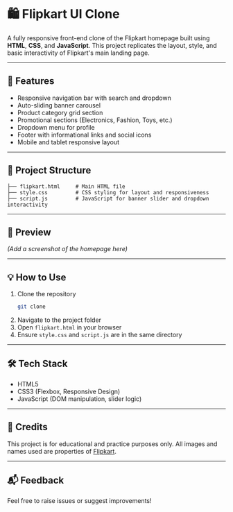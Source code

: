 # 🛍️ Flipkart UI Clone

A fully responsive front-end clone of the Flipkart homepage built using **HTML**, **CSS**, and **JavaScript**. This project replicates the layout, style, and basic interactivity of Flipkart's main landing page.

---

## 🚀 Features

- Responsive navigation bar with search and dropdown
- Auto-sliding banner carousel
- Product category grid section
- Promotional sections (Electronics, Fashion, Toys, etc.)
- Dropdown menu for profile
- Footer with informational links and social icons
- Mobile and tablet responsive layout

---

## 📂 Project Structure

```
├── flipkart.html     # Main HTML file
├── style.css         # CSS styling for layout and responsiveness
├── script.js         # JavaScript for banner slider and dropdown interactivity
```

---

## 📸 Preview

*(Add a screenshot of the homepage here)*

---

## 💡 How to Use

1. Clone the repository
   ```bash
   git clone 
   ```
2. Navigate to the project folder
3. Open `flipkart.html` in your browser
4. Ensure `style.css` and `script.js` are in the same directory

---

## 🛠️ Tech Stack

- HTML5
- CSS3 (Flexbox, Responsive Design)
- JavaScript (DOM manipulation, slider logic)

---

## 📌 Credits

This project is for educational and practice purposes only. All images and names used are properties of [Flipkart](https://www.flipkart.com).

---

## 📬 Feedback

Feel free to raise issues or suggest improvements!
